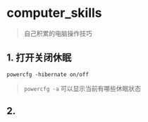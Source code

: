 # computer_skills
> 自己积累的电脑操作技巧
## 1. 打开关闭休眠
```
powercfg -hibernate on/off
```
> `powercfg -a` 可以显示当前有哪些休眠状态
## 2. 